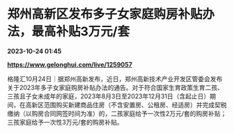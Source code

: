 # 郑州高新区发布多子女家庭购房补贴办法，最高补贴3万元/套

**2023-10-24 01:45**

**https://www.gelonghui.com/live/1259057**

格隆汇10月24日｜据郑州高新发布，近日，郑州高新技术产业开发区管委会发布关于2023年多子女家庭购房补贴办法的通告。对于符合国家生育政策生育二孩、三孩且子女未成年的家庭，2023年8月3日至2023年12月31日（含起止日）期间，在高新区范围购买新建商品住房（不含安置房、公租房、经适房）并完成契税缴纳（以购房合同网签时间为准）的，二孩家庭给予一次性2万元/套的购房补贴；三孩家庭给予一次性3万元/套的购房补贴。